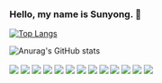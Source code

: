 ### Hello, my name is Sunyong. 👋


[![Top Langs](https://github-readme-stats.vercel.app/api/top-langs/?username=Nhahan&layout=compact&hide=Shell,Batchifile,PowerShell&langs_count=8&theme=react)](https://github.com/Nhanhan/github-readme-stats)


![Anurag's GitHub stats](https://github-readme-stats.vercel.app/api?username=Nhahan&show_icons=true&theme=radical)
<br />
<br />
<img src="https://img.shields.io/badge/Java-007396?style=flat-square&logo=Java&logoColor=white"/>
<img src="https://img.shields.io/badge/JavaScript-F7DF1E?style=flat-square&logo=JavaScript&logoColor=black"/>
<img src="https://img.shields.io/badge/TypeScript-007ACC?style=flat-square&logo=typescript&logoColor=white"/>
<img src="https://img.shields.io/badge/Go-00ADD8?style=flat-square&logo=go&logoColor=white"/>
<img src="https://img.shields.io/badge/Python-3776AB?style=flat-square&logo=Python&logoColor=white"/>
<img src="https://img.shields.io/badge/HTML5-E34F26?style=flat-square&logo=HTML5&logoColor=white"/>
<img src="https://img.shields.io/badge/CSS3-1572B6?style=flat-square&logo=CSS3&logoColor=white"/>
<img src="https://img.shields.io/badge/Vue.js-35495E?style=flat-square&logo=vue.js&logoColor=4FC08D"/>
<img src="https://img.shields.io/badge/Thymeleaf-005F0F?style=flat-square&logo=Thymeleaf&logoColor=white"/>
<img src="https://img.shields.io/badge/Spring-6DB33F?style=flat-square&logo=Spring&logoColor=white"/>
<img src="https://img.shields.io/badge/Flask-000000?style=flat-square&logo=Flask&logoColor=white"/>
<img src="https://img.shields.io/badge/MongoDB-47A248?style=flat-square&logo=MongoDB&logoColor=white"/>
<img src="https://img.shields.io/badge/Mysql-E6B91E?style=flat-square&logo=MySql&logoColor=white"/>

<!--
**Nhahan/Nhahan** is a ✨ _special_ ✨ repository because its `README.md` (this file) appears on your GitHub profile.
Here are some ideas to get you started:

- 🔭 I’m currently working on ...
- 🌱 I’m currently learning ...
- 👯 I’m looking to collaborate on ...
- 🤔 I’m looking for help with ...
- 💬 Ask me about ...
- 📫 How to reach me: ...
- 😄 Pronouns: ...
- ⚡ Fun fact: ...
-->
